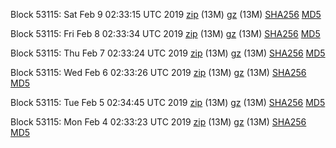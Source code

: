 Block 53115: Sat Feb  9 02:33:15 UTC 2019 [zip](https://files.01coin.io/testnet/2019-02-09/bootstrap.dat.zip) (13M) [gz](https://files.01coin.io/testnet/2019-02-09/bootstrap.dat.tar.gz) (13M) [SHA256](https://files.01coin.io/testnet/2019-02-09/sha256.txt) [MD5](https://files.01coin.io/testnet/2019-02-09/md5.txt)

Block 53115: Fri Feb  8 02:33:34 UTC 2019 [zip](https://files.01coin.io/testnet/2019-02-08/bootstrap.dat.zip) (13M) [gz](https://files.01coin.io/testnet/2019-02-08/bootstrap.dat.tar.gz) (13M) [SHA256](https://files.01coin.io/testnet/2019-02-08/sha256.txt) [MD5](https://files.01coin.io/testnet/2019-02-08/md5.txt)

Block 53115: Thu Feb  7 02:33:24 UTC 2019 [zip](https://files.01coin.io/testnet/2019-02-07/bootstrap.dat.zip) (13M) [gz](https://files.01coin.io/testnet/2019-02-07/bootstrap.dat.tar.gz) (13M) [SHA256](https://files.01coin.io/testnet/2019-02-07/sha256.txt) [MD5](https://files.01coin.io/testnet/2019-02-07/md5.txt)

Block 53115: Wed Feb  6 02:33:26 UTC 2019 [zip](https://files.01coin.io/testnet/2019-02-06/bootstrap.dat.zip) (13M) [gz](https://files.01coin.io/testnet/2019-02-06/bootstrap.dat.tar.gz) (13M) [SHA256](https://files.01coin.io/testnet/2019-02-06/sha256.txt) [MD5](https://files.01coin.io/testnet/2019-02-06/md5.txt)

Block 53115: Tue Feb  5 02:34:45 UTC 2019 [zip](https://files.01coin.io/testnet/2019-02-05/bootstrap.dat.zip) (13M) [gz](https://files.01coin.io/testnet/2019-02-05/bootstrap.dat.tar.gz) (13M) [SHA256](https://files.01coin.io/testnet/2019-02-05/sha256.txt) [MD5](https://files.01coin.io/testnet/2019-02-05/md5.txt)

Block 53115: Mon Feb  4 02:33:23 UTC 2019 [zip](https://files.01coin.io/testnet/2019-02-04/bootstrap.dat.zip) (13M) [gz](https://files.01coin.io/testnet/2019-02-04/bootstrap.dat.tar.gz) (13M) [SHA256](https://files.01coin.io/testnet/2019-02-04/sha256.txt) [MD5](https://files.01coin.io/testnet/2019-02-04/md5.txt)
